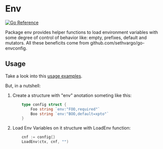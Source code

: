 # Env

[![Go Reference](https://pkg.go.dev/badge/github.com/netogdn999/finance-core/env.svg)](https://pkg.go.dev/github.com/netogdn999/finance-core/env)

Package env provides helper functions to load environment variables with some degree of control of behavior like: empty,
prefixes, default and mutators. All these beneficits come from github.com/sethvargo/go-envconfig.

## Usage

Take a look into this [usage examples](./env_example_test.go).

But, in a nutshell:
1. Create a structure with "env" anotation someting like this:
    ```go
        type config struct {
            Foo string `env:"FOO,required"`
            Boo string `env:"BOO,default=xpto"`
        }
    ```
2. Load Env Variables on it structure with LoadEnv function:
    ```go
        cnf := config{}
        LoadEnv(ctx, cnf, "")
    ```
